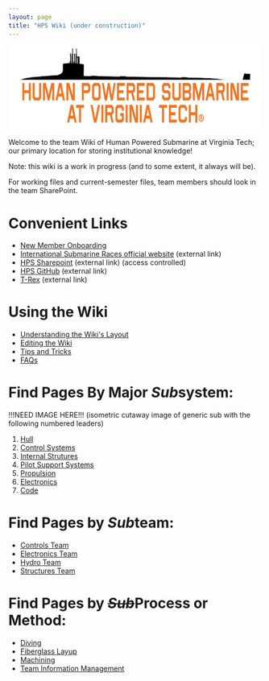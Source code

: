 ```yaml
---
layout: page
title: "HPS Wiki (under construction)"
---
```


![hps_logo1](hps_logo1.0d58f8f35c7f254d23fc.png)

Welcome to the team Wiki of Human Powered Submarine at Virginia Tech; our primary location for storing institutional knowledge!

Note: this wiki is a work in progress (and to some extent, it always will be).

For working files and current-semester files, team members should look in the team SharePoint.

# Convenient Links
- [New Member Onboarding](new_member_resources/new-member-onboarding.md)
- [International Submarine Races official website](https://internationalsubmarineraces.org/) (external link)
- [HPS Sharepoint](https://virginiatech.sharepoint.com/sites/HPS) (external link) (access controlled)
- [HPS GitHub](https://github.com/VT-HPS) (external link)
- [T-Rex](https://chromedino.com/) (external link)


# Using the Wiki
  - [Understanding the Wiki's Layout](wiki_setup/wiki-layout-plan.md)
  - [Editing the Wiki](wiki_setup/editing-the-wiki.md)
  - [Tips and Tricks](wiki_setup/tips.md)
  - [FAQs](wiki_setup/faqs.md)


# Find Pages By Major *Sub*system:
!!!NEED IMAGE HERE!!! 
(isometric cutaway image of generic sub with the following numbered leaders)
1. [Hull](subsystems/hull/hull.md)
2. [Control Systems](subsystems/control_systems/control_systems.md)
3. [Internal Strutures](subsystems/internal_structures/internal-structures.md)
4. [Pilot Support Systems]()
5. [Propulsion](subsystems/propulsion/propulsion.md)
6. [Electronics](subsystems/electronics/electronics.md)
7. [Code](subsystems/code/code-subsystem-page.md)


# Find Pages by *Sub*team:
- [Controls Team](subteams/controls-subteam.md)
- [Electronics Team](subteams/electronics-subteam.md)
- [Hydro Team](subteams/hydro-subteam.md)
- [Structures Team](subteams/structures-subteam.md)


# Find Pages by ~~*Sub*~~Process or Method:
- [Diving](methods_and_processes/diving/diving.md)
- [Fiberglass Layup](methods_and_processes/fiberglass_layup/fiberglass-layup.md)
- [Machining](methods_and_processes/machining/machining-home-page.md)
- [Team Information Management](methods_and_processes/information_management/information-management-plan.md)

